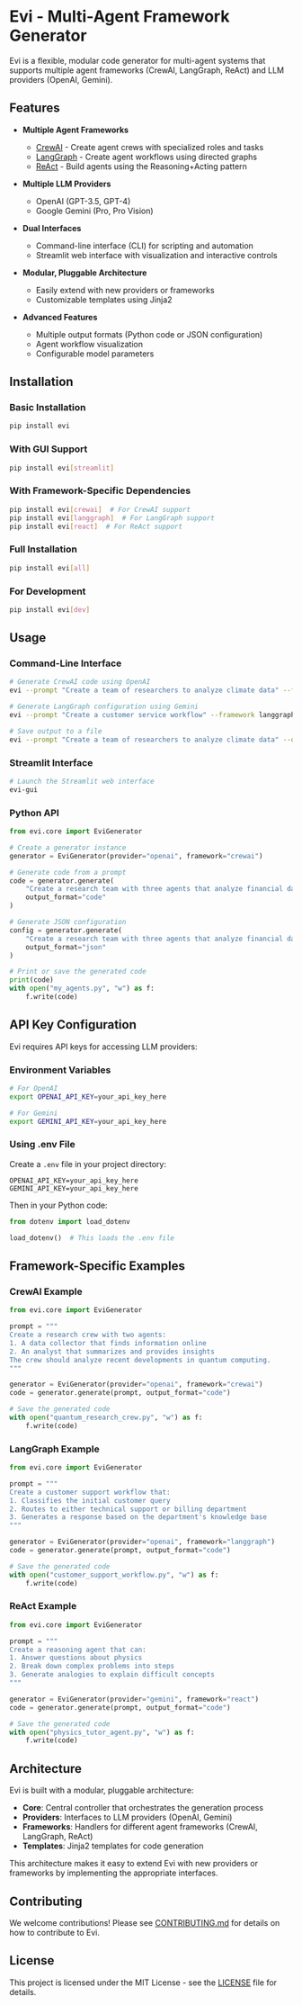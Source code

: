 # Evi - Multi-Agent Framework Generator

Evi is a flexible, modular code generator for multi-agent systems that supports multiple agent frameworks (CrewAI, LangGraph, ReAct) and LLM providers (OpenAI, Gemini).

## Features

- **Multiple Agent Frameworks**
  - [CrewAI](https://github.com/joaomdmoura/crewAI) - Create agent crews with specialized roles and tasks
  - [LangGraph](https://github.com/langchain-ai/langgraph) - Create agent workflows using directed graphs
  - [ReAct](https://arxiv.org/abs/2210.03629) - Build agents using the Reasoning+Acting pattern

- **Multiple LLM Providers**
  - OpenAI (GPT-3.5, GPT-4)
  - Google Gemini (Pro, Pro Vision)

- **Dual Interfaces**
  - Command-line interface (CLI) for scripting and automation
  - Streamlit web interface with visualization and interactive controls

- **Modular, Pluggable Architecture**
  - Easily extend with new providers or frameworks
  - Customizable templates using Jinja2

- **Advanced Features**
  - Multiple output formats (Python code or JSON configuration)
  - Agent workflow visualization
  - Configurable model parameters

## Installation

### Basic Installation

```bash
pip install evi
```

### With GUI Support

```bash
pip install evi[streamlit]
```

### With Framework-Specific Dependencies

```bash
pip install evi[crewai]  # For CrewAI support
pip install evi[langgraph]  # For LangGraph support
pip install evi[react]  # For ReAct support
```

### Full Installation

```bash
pip install evi[all]
```

### For Development

```bash
pip install evi[dev]
```

## Usage

### Command-Line Interface

```bash
# Generate CrewAI code using OpenAI
evi --prompt "Create a team of researchers to analyze climate data" --framework crewai --provider openai

# Generate LangGraph configuration using Gemini
evi --prompt "Create a customer service workflow" --framework langgraph --provider gemini --output json

# Save output to a file
evi --prompt "Create a team of researchers to analyze climate data" --output-file my_agents.py
```

### Streamlit Interface

```bash
# Launch the Streamlit web interface
evi-gui
```

### Python API

```python
from evi.core import EviGenerator

# Create a generator instance
generator = EviGenerator(provider="openai", framework="crewai")

# Generate code from a prompt
code = generator.generate(
    "Create a research team with three agents that analyze financial data",
    output_format="code"
)

# Generate JSON configuration
config = generator.generate(
    "Create a research team with three agents that analyze financial data",
    output_format="json"
)

# Print or save the generated code
print(code)
with open("my_agents.py", "w") as f:
    f.write(code)
```

## API Key Configuration

Evi requires API keys for accessing LLM providers:

### Environment Variables

```bash
# For OpenAI
export OPENAI_API_KEY=your_api_key_here

# For Gemini
export GEMINI_API_KEY=your_api_key_here
```

### Using .env File

Create a `.env` file in your project directory:

```
OPENAI_API_KEY=your_api_key_here
GEMINI_API_KEY=your_api_key_here
```

Then in your Python code:

```python
from dotenv import load_dotenv

load_dotenv()  # This loads the .env file
```

## Framework-Specific Examples

### CrewAI Example

```python
from evi.core import EviGenerator

prompt = """
Create a research crew with two agents:
1. A data collector that finds information online
2. An analyst that summarizes and provides insights
The crew should analyze recent developments in quantum computing.
"""

generator = EviGenerator(provider="openai", framework="crewai")
code = generator.generate(prompt, output_format="code")

# Save the generated code
with open("quantum_research_crew.py", "w") as f:
    f.write(code)
```

### LangGraph Example

```python
from evi.core import EviGenerator

prompt = """
Create a customer support workflow that:
1. Classifies the initial customer query
2. Routes to either technical support or billing department
3. Generates a response based on the department's knowledge base
"""

generator = EviGenerator(provider="openai", framework="langgraph")
code = generator.generate(prompt, output_format="code")

# Save the generated code
with open("customer_support_workflow.py", "w") as f:
    f.write(code)
```

### ReAct Example

```python
from evi.core import EviGenerator

prompt = """
Create a reasoning agent that can:
1. Answer questions about physics
2. Break down complex problems into steps
3. Generate analogies to explain difficult concepts
"""

generator = EviGenerator(provider="gemini", framework="react")
code = generator.generate(prompt, output_format="code")

# Save the generated code
with open("physics_tutor_agent.py", "w") as f:
    f.write(code)
```

## Architecture

Evi is built with a modular, pluggable architecture:

- **Core**: Central controller that orchestrates the generation process
- **Providers**: Interfaces to LLM providers (OpenAI, Gemini)
- **Frameworks**: Handlers for different agent frameworks (CrewAI, LangGraph, ReAct)
- **Templates**: Jinja2 templates for code generation

This architecture makes it easy to extend Evi with new providers or frameworks by implementing the appropriate interfaces.

## Contributing

We welcome contributions! Please see [CONTRIBUTING.md](CONTRIBUTING.md) for details on how to contribute to Evi.

## License

This project is licensed under the MIT License - see the [LICENSE](LICENSE) file for details.
